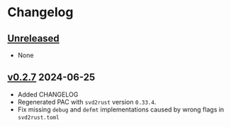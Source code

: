 # Changelog

## [Unreleased]

* None

## [v0.2.7] 2024-06-25

* Added CHANGELOG
* Regenerated PAC with `svd2rust` version `0.33.4`.
* Fix missing `debug` and `defmt` implementations caused by wrong flags in `svd2rust.toml`


[Unreleased]: https://github.com/BogdanOlar/efm32pg1b-pac/compare/0.2.2...HEAD
[v0.2.7]: https://github.com/BogdanOlar/efm32pg1b-pac/compare/0.2.6...0.2.7
